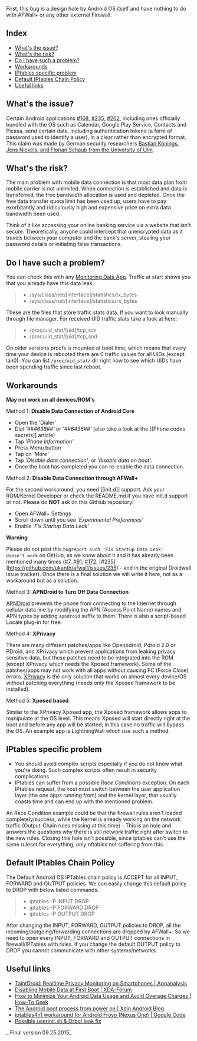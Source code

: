 First, this bug is a design hole by Android OS itself and have nothing to do with AFWall+ or any other external Firewall.

Index
-----

* [What's the issue?](#whats-the-issue-?)
* [What's the risk?](#whats-the-risk-?)
* [Do I have such a problem?](#do-i-have-such-a-problem-?)
* [Workarounds](#workarounds)
* [IPtables specific problem](#iptables-specific-problem)
* [Default IPtables Chain Policy](#default-iptables-chain-policy)
* [Useful links](#useful-links)


What's the issue?
-----------------

Certain Android applications [#168](http://code.google.com/p/droidwall/issues/detail?id=168), [#235](http://code.google.com/p/droidwall/issues/detail?id=235), [#262](http://code.google.com/p/droidwall/issues/detail?id=262), including ones officially bundled with the OS such as Calendar, Google Play Service, Contacts and Picasa, send certain data, including authentication tokens (a form of password used to identify a user), in a clear rather than encrypted format. This claim was made by German security researchers [Bastian Könings, Jens Nickels, and Florian Schaub from the University of Ulm](http://www.uni-ulm.de/en/in/mi/staff/koenings/catching-authtokens.html).

What's the risk?
----------------

The main problem with mobile data connection is that most data plan from mobile carrier is not unlimited. When connection is established and data is transferred, the free bandwidth allocation is used and depleted. Once the free data transfer quota limit has been used up, users have to pay exorbitantly and ridiculously high and expensive price on extra data bandwidth been used.

Think of it like accessing your online banking service via a website that isn't secure. Theoretically, anyone could intercept that unencrypted data as it travels between your computer and the bank's server, stealing your password details or initiating false transactions.

Do I have such a problem?
-------------------------

You can check this with any [Monitoring Data App](https://play.google.com/store/apps/developer?id=Onavo). Traffic at start shows you that you already have this data leak.

>* /sys/class/net/[interface]/statistics/tx_bytes
>* /sys/class/net/[interface]/statistics/rx_bytes 

These are the files that store traffic stats data. If you want to look manually through file manager.
For received UID traffic stats take a look at here:

>* /proc/uid_stat/[uid]/tcp_rcv
>* /proc/uid_stat/[uid]/tcp_snd

On older versions procfs is mounted at boot time, which means that every time your device is rebooted there are 0 traffic values for all UIDs (except lan0).
You can list <code>/proc/uid_stat/</code> dir right now to see which UIDs have been spending traffic since last reboot.

Workarounds
----------------------

**May not work on all devices/ROM's**

Method 1: **Disable Data Connection of Android Core**
- Open the 'Dialer'
- Dial _'*#*#4636#*#*'_ or _'*#*#6436#*#*'_ (also take a look at the [[Phone codes secrets]] article)
- Tap _'Phone Information'_
- Press Menu button
- Tap on _'More'_
- Tap _'Disable data connection'_, or _'disable data on boot'_. 
- Once the boot has completed you can re-enable the data connection.



Method 2: **Disable Data Connection through AFWall+**

For the second workaround, you need [[init.d]] support. Ask your ROM/Kernel Developer or check the README.md if you have init.d support or not. Please do **NOT** ask on this GitHub repository!
- Open AFWall+ Settings
- Scroll down until you see _'Experimental Preferences'_
- Enable _'Fix Startup Data Leak'_

**Warning**

Please do not post this <code>bugreport such 'Fix Startup Data Leak' doesn't work</code> on GitHub, as we know about it and it has already been mentioned many times ([#7](https://github.com/ukanth/afwall/issues/7), [#91](https://github.com/ukanth/afwall/issues/91), [#172](https://github.com/ukanth/afwall/issues/172), [#235] (https://github.com/ukanth/afwall/issues/235) - and in the original Droidwall issue tracker).
Once there is a final solution we will write it here, not as a workaround but as a solution.



Method 3: **APNDroid to Turn Off Data Connection**

[APNDroid](https://play.google.com/store/apps/developer?id=Apndroid+Inloop) prevents the phone from connecting to the Internet through cellular data line by modifying the APN (Access Point Name) names and APN types by adding `apndroid` suffix to them. There is also a script-based Locale plug-in for free. 



Method 4: **XPrivacy**

There are many different patches/apps like Openpdroid, Pdroid 2.0 or PDroid, and XPrivacy which prevent applications from leaking privacy sensitive data, but these patches need to be integrated into the ROM (except XPrivacy which needs the Xposed framework). Some of the patches/apps may not work with all apps without causing FC (Force Close) errors.
[XPrivacy](https://github.com/M66B/XPrivacy#installation) is the only solution that works on almost every device/OS without patching everything (needs only the Xposed framework to be installed).



Method 5: **Xposed based**

Similar to the XPrivacy Xposed app, the Xposed framework allows apps to manipulate at the OS level. This means Xposed will start directly right at the boot and before any app will be started; in this case no traffic will bypass the OS. An example app is LightningWall which use such a method.


IPtables specific problem
-----------------------------

* You should avoid complex scripts especially if you do not know what you're doing. Such complex scripts often result in security complications.
* IPtables can suffer from a possible _Race Conditions_ exception. On each IPtables request, the host must switch between the user application layer (the one apps running from) and the kernel layer, that usually coasts time and can end up with the mentioned problem.

An Race Condition example could be that the firewall rules aren't loaded completely/success, while the Kernel is already working on the network traffic (Output-Chain rules missing at this time) - This is an hole and answers the questions why there is still network traffic right after switch to the new rules. Closing this hole isn't possible, since iptables can't use the same ruleset for everything, only nftables not suffering from this. 


Default IPtables Chain Policy
-----------------------------

The Default Android OS IPTables chain policy is ACCEPT for all INPUT, FORWARD and OUTPUT policies. We can easily change this default policy to DROP with below listed commands.

>* iptables -P INPUT DROP
>* iptables -P FORWARD DROP
>* iptables -P OUTPUT DROP

After changing the INPUT, FORWARD, OUTPUT policies to DROP, all the incoming/outgoing/forwarding connections are dropped by AFWall+. So we need to open every INPUT, FORWARD and OUTPUT connections in firewall/IPTables with rules. If you change the default OUTPUT policy to DROP you cannot communicate with other systems/networks.

Useful links
------------

* [TaintDroid: Realtime Privacy Monitoring on Smartphones | Appanalysis](http://appanalysis.org/)
* [Disabling Mobile Data at First Boot | XDA-Forum](http://forum.xda-developers.com/showthread.php?p=7196260)
* [How to Minimize Your Android Data Usage and Avoid Overage Charges | How-To Geek](http://www.howtogeek.com/140261/how-to-minimize-your-android-data-usage-and-avoid-overage-charges/)
* [The Android boot process from power on | Xdin Android Blog](http://www.androidenea.com/2009/06/android-boot-process-from-power-on.html)
* [iptables4n1 workaround for Android Froyo (Nexus One) | Google Code](http://code.google.com/p/iptables4n1/)
* [Possible userinit.sh & Orbot leak fix](https://github.com/ukanth/afwall/wiki/CustomScripts#some-examples)

_ Final version 09.25.2015_